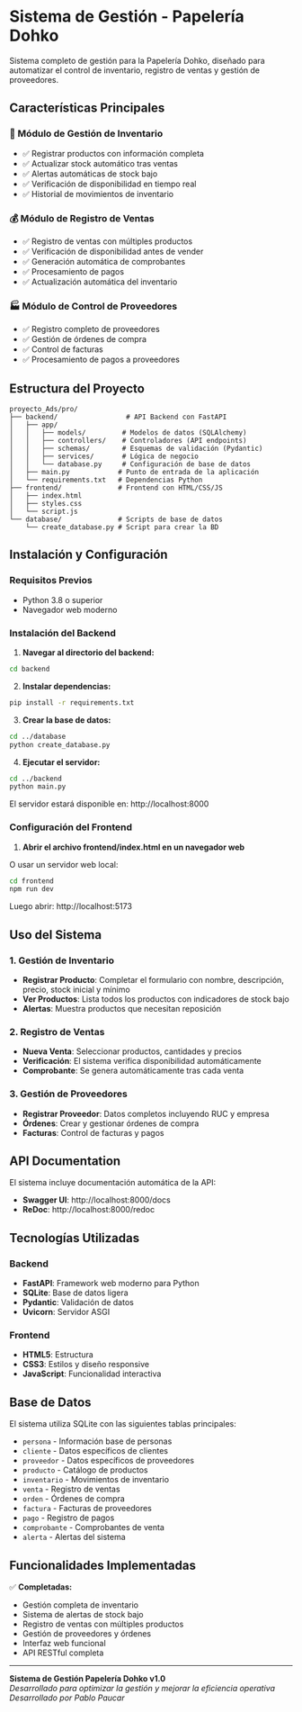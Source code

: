# Sistema de Gestión - Papelería Dohko

Sistema completo de gestión para la Papelería Dohko, diseñado para automatizar el control de inventario, registro de ventas y gestión de proveedores.

## Características Principales

### 🏪 Módulo de Gestión de Inventario
- ✅ Registrar productos con información completa
- ✅ Actualizar stock automático tras ventas
- ✅ Alertas automáticas de stock bajo
- ✅ Verificación de disponibilidad en tiempo real
- ✅ Historial de movimientos de inventario

### 💰 Módulo de Registro de Ventas
- ✅ Registro de ventas con múltiples productos
- ✅ Verificación de disponibilidad antes de vender
- ✅ Generación automática de comprobantes
- ✅ Procesamiento de pagos
- ✅ Actualización automática del inventario

### 🏭 Módulo de Control de Proveedores
- ✅ Registro completo de proveedores
- ✅ Gestión de órdenes de compra
- ✅ Control de facturas
- ✅ Procesamiento de pagos a proveedores

## Estructura del Proyecto

```
proyecto_Ads/pro/
├── backend/                 # API Backend con FastAPI
│   ├── app/
│   │   ├── models/         # Modelos de datos (SQLAlchemy)
│   │   ├── controllers/    # Controladores (API endpoints)
│   │   ├── schemas/        # Esquemas de validación (Pydantic)
│   │   ├── services/       # Lógica de negocio
│   │   └── database.py     # Configuración de base de datos
│   ├── main.py            # Punto de entrada de la aplicación
│   └── requirements.txt   # Dependencias Python
├── frontend/              # Frontend con HTML/CSS/JS
│   ├── index.html
│   ├── styles.css
│   └── script.js
└── database/              # Scripts de base de datos
    └── create_database.py # Script para crear la BD
```

## Instalación y Configuración

### Requisitos Previos
- Python 3.8 o superior
- Navegador web moderno

### Instalación del Backend

1. **Navegar al directorio del backend:**
```bash
cd backend
```

2. **Instalar dependencias:**
```bash
pip install -r requirements.txt
```

3. **Crear la base de datos:**
```bash
cd ../database
python create_database.py
```

4. **Ejecutar el servidor:**
```bash
cd ../backend
python main.py
```

El servidor estará disponible en: http://localhost:8000

### Configuración del Frontend

1. **Abrir el archivo frontend/index.html en un navegador web**

O usar un servidor web local:
```bash
cd frontend
npm run dev
```

Luego abrir: http://localhost:5173

## Uso del Sistema

### 1. Gestión de Inventario
- **Registrar Producto**: Completar el formulario con nombre, descripción, precio, stock inicial y mínimo
- **Ver Productos**: Lista todos los productos con indicadores de stock bajo
- **Alertas**: Muestra productos que necesitan reposición

### 2. Registro de Ventas
- **Nueva Venta**: Seleccionar productos, cantidades y precios
- **Verificación**: El sistema verifica disponibilidad automáticamente
- **Comprobante**: Se genera automáticamente tras cada venta

### 3. Gestión de Proveedores
- **Registrar Proveedor**: Datos completos incluyendo RUC y empresa
- **Órdenes**: Crear y gestionar órdenes de compra
- **Facturas**: Control de facturas y pagos

## API Documentation

El sistema incluye documentación automática de la API:
- **Swagger UI**: http://localhost:8000/docs
- **ReDoc**: http://localhost:8000/redoc

## Tecnologías Utilizadas

### Backend
- **FastAPI**: Framework web moderno para Python
- **SQLite**: Base de datos ligera
- **Pydantic**: Validación de datos
- **Uvicorn**: Servidor ASGI

### Frontend
- **HTML5**: Estructura
- **CSS3**: Estilos y diseño responsive
- **JavaScript**: Funcionalidad interactiva

## Base de Datos

El sistema utiliza SQLite con las siguientes tablas principales:
- `persona` - Información base de personas
- `cliente` - Datos específicos de clientes
- `proveedor` - Datos específicos de proveedores
- `producto` - Catálogo de productos
- `inventario` - Movimientos de inventario
- `venta` - Registro de ventas
- `orden` - Órdenes de compra
- `factura` - Facturas de proveedores
- `pago` - Registro de pagos
- `comprobante` - Comprobantes de venta
- `alerta` - Alertas del sistema

## Funcionalidades Implementadas

✅ **Completadas:**
- Gestión completa de inventario
- Sistema de alertas de stock bajo
- Registro de ventas con múltiples productos
- Gestión de proveedores y órdenes
- Interfaz web funcional
- API RESTful completa


---

**Sistema de Gestión Papelería Dohko v1.0**  
*Desarrollado para optimizar la gestión y mejorar la eficiencia operativa*
*Desarrollado por Pablo Paucar*